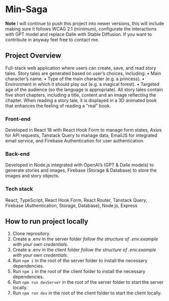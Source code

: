 # Min-Saga
**Note** I will continue to push this project into newer versions, this will include making sure it follows WCAG 2.1 (minimum), configurate the interactions with GPT model and replace Dalle with Stable Diffusion. If you want to contribute in anyway feel free to contact me.

## Project Overview
Full-stack web application where users can create, save, and read story tales.
Story tales are generated based on user’s choices, including:
•	Main character’s name.
•	Type of the main character (e.g. a princess).
•	Environment in which it should play out (e.g. a magical forest).
•	Targeted age of the audience (so the language is appropriate).
All story tales contain five short chapters, including a title, content and an image reflecting the chapter.
When reading a story tale, it is displayed in a 3D animated book that enhances the feeling of reading a “real” book. 

### Front-end
Developed in React 18 with React Hook Form to manage form states, Axios for API requests, Tanstack Query to manage data, EmailJS for integrated email service, and Firebase Authentication for user authentication.

### Back-end
Developed in Node.js integrated with OpenAI’s (GPT & Dalle models) to generate stories and images, Firebase (Storage & Database) to store the images and story objects.

### Tech stack
React, TypeScript, React Hook Form, React Router, Tanstack Query, Firebase (Authentication, Storage, Database), Node.js, Express

## How to run project locally
1. Clone reprository.
2. Create a .env in the server folder _follow the structure of .env.example with your own credentials_.
3. Create a .env in the client folder _follow the structure of .env.example with your own credentials_.
4. Run `npm i` in the root of the server folder to install the necessary dependencies. 
5. Run `npm i` in the root of the client folder to install the necessary dependencies. 
6. Run `npm run devServer` in the root of the server folder to start the server locally.
7. Run `npm run dev` in the root of the client folder to start the client locally.
 
